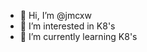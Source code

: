 - 👋 Hi, I’m @jmcxw
- 👀 I’m interested in K8's
- 🌱 I’m currently learning K8's

<!---
jmcxw/jmcxw is a ✨ special ✨ repository because its `README.md` (this file) appears on your GitHub profile.
You can click the Preview link to take a look at your changes.
--->
